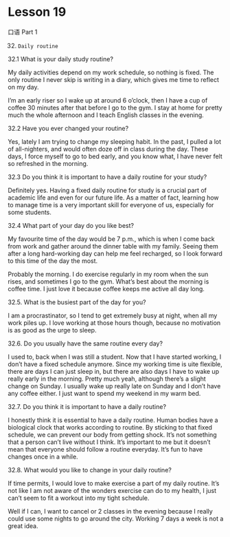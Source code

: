 # Lesson 19

口语 Part 1

32.     Daily routine

32.1 What is your daily study routine?

My daily activities depend on my work schedule, so nothing is fixed. The only routine I never skip is writing in a diary, which gives me time to reflect on my day.

I’m an early riser so I wake up at around 6 o’clock, then I have a cup of coffee 30 minutes after that before I go to the gym. I stay at home for pretty much the whole afternoon and I teach English classes in the evening.

32.2 Have you ever changed your routine?

Yes, lately I am trying to change my sleeping habit. In the past, I pulled a lot of all-nighters, and would often doze off in class during the day. These days, I force myself to go to bed early, and you know what, I have never felt so refreshed in the morning.

32.3 Do you think it is important to have a daily routine for your study?

Definitely yes. Having a fixed daily routine for study is a crucial part of academic life and even for our future life. As a matter of fact, learning how to manage time is a very important skill for everyone of us, especially for some students.

32.4 What part of your day do you like best?

My favourite time of the day would be 7 p.m., which is when I come back from work and gather around the dinner table with my family. Seeing them after a long hard-working day can help me feel recharged, so I look forward to this time of the day the most.

Probably the morning. I do exercise regularly in my room when the sun rises, and sometimes I go to the gym. What’s best about the morning is coffee time. I just love it because coffee keeps me active all day long.

32.5. What is the busiest part of the day for you?

I am a procrastinator, so I tend to get extremely busy at night, when all my work piles up. I love working at those hours though, because no motivation is as good as the urge to sleep.

32.6. Do you usually have the same routine every day?

I used to, back when I was still a student. Now that I have started working, I don’t have a fixed schedule anymore. Since my working time is uite flexible, there are days I can just sleep in, but there are also days I have to wake up really early in the morning.
Pretty much yeah, although there’s a slight change on Sunday. I usually wake up really late on Sunday and I don’t have any coffee either. I just want to spend my weekend in my warm bed.

32.7. Do you think it is important to have a daily routine?

I honestly think it is essential to have a daily routine. Human bodies have a biological clock that works according to routine. By sticking to that fixed schedule, we can prevent our body from getting shock.
It’s not something that a person can’t live without I think. It’s important to me but it doesn’t mean that everyone should follow a routine everyday. It’s fun to have changes once in a while.

32.8. What would you like to change in your daily routine?

If time permits, I would love to make exercise a part of my daily routine. It’s not like I am not aware of the wonders exercise can do to my health, I just can’t seem to fit a workout into my tight schedule.

Well if I can, I want to cancel or 2 classes in the evening because I really could use some nights to go around the city. Working 7 days a week is not a great idea.